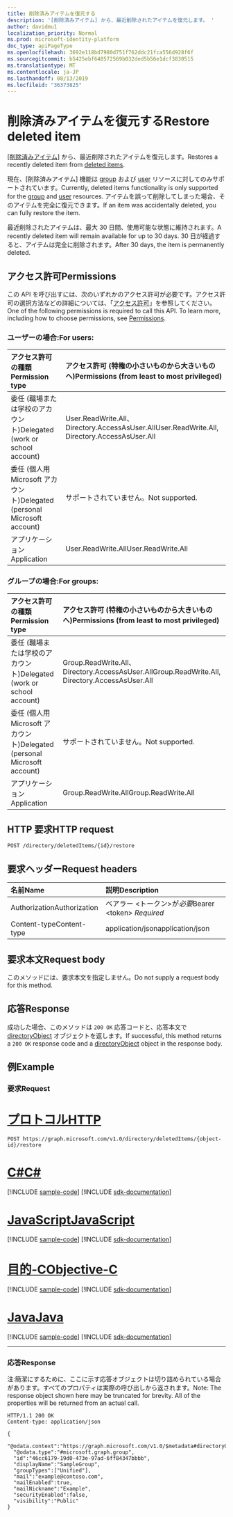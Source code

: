 ```yaml
---
title: 削除済みアイテムを復元する
description: '[削除済みアイテム] から、最近削除されたアイテムを復元します。 '
author: davidmu1
localization_priority: Normal
ms.prod: microsoft-identity-platform
doc_type: apiPageType
ms.openlocfilehash: 3692e118bd7980d751f762ddc21fca556d928f6f
ms.sourcegitcommit: b5425ebf648572569b032ded5b56e1dcf3830515
ms.translationtype: MT
ms.contentlocale: ja-JP
ms.lasthandoff: 08/13/2019
ms.locfileid: "36373825"
---
```

# <a name="restore-deleted-item"></a><span data-ttu-id="2f464-103">削除済みアイテムを復元する</span><span class="sxs-lookup"><span data-stu-id="2f464-103">Restore deleted item</span></span>

<span data-ttu-id="2f464-104">[[削除済みアイテム]](../resources/directory.md) から、最近削除されたアイテムを復元します。</span><span class="sxs-lookup"><span data-stu-id="2f464-104">Restores a recently deleted item from [deleted items](../resources/directory.md).</span></span> 

<span data-ttu-id="2f464-105">現在、[削除済みアイテム] 機能は [group](../resources/group.md) および [user](../resources/user.md) リソースに対してのみサポートされています。</span><span class="sxs-lookup"><span data-stu-id="2f464-105">Currently, deleted items functionality is only supported for the [group](../resources/group.md) and [user](../resources/user.md) resources.</span></span> <span data-ttu-id="2f464-106">アイテムを誤って削除してしまった場合、そのアイテムを完全に復元できます。</span><span class="sxs-lookup"><span data-stu-id="2f464-106">If an item was accidentally deleted, you can fully restore the item.</span></span>

<span data-ttu-id="2f464-107">最近削除されたアイテムは、最大 30 日間、使用可能な状態に維持されます。</span><span class="sxs-lookup"><span data-stu-id="2f464-107">A recently deleted item will remain available for up to 30 days.</span></span> <span data-ttu-id="2f464-108">30 日が経過すると、アイテムは完全に削除されます。</span><span class="sxs-lookup"><span data-stu-id="2f464-108">After 30 days, the item is permanently deleted.</span></span>

## <a name="permissions"></a><span data-ttu-id="2f464-109">アクセス許可</span><span class="sxs-lookup"><span data-stu-id="2f464-109">Permissions</span></span>
<span data-ttu-id="2f464-p103">この API を呼び出すには、次のいずれかのアクセス許可が必要です。アクセス許可の選択方法などの詳細については、「[アクセス許可](/graph/permissions-reference)」を参照してください。</span><span class="sxs-lookup"><span data-stu-id="2f464-p103">One of the following permissions is required to call this API. To learn more, including how to choose permissions, see [Permissions](/graph/permissions-reference).</span></span>

### <a name="for-users"></a><span data-ttu-id="2f464-112">ユーザーの場合:</span><span class="sxs-lookup"><span data-stu-id="2f464-112">For users:</span></span>

|<span data-ttu-id="2f464-113">アクセス許可の種類</span><span class="sxs-lookup"><span data-stu-id="2f464-113">Permission type</span></span>      | <span data-ttu-id="2f464-114">アクセス許可 (特権の小さいものから大きいものへ)</span><span class="sxs-lookup"><span data-stu-id="2f464-114">Permissions (from least to most privileged)</span></span>              |
|:--------------------|:---------------------------------------------------------|
|<span data-ttu-id="2f464-115">委任 (職場または学校のアカウント)</span><span class="sxs-lookup"><span data-stu-id="2f464-115">Delegated (work or school account)</span></span> | <span data-ttu-id="2f464-116">User.ReadWrite.All、Directory.AccessAsUser.All</span><span class="sxs-lookup"><span data-stu-id="2f464-116">User.ReadWrite.All, Directory.AccessAsUser.All</span></span> |
|<span data-ttu-id="2f464-117">委任 (個人用 Microsoft アカウント)</span><span class="sxs-lookup"><span data-stu-id="2f464-117">Delegated (personal Microsoft account)</span></span> | <span data-ttu-id="2f464-118">サポートされていません。</span><span class="sxs-lookup"><span data-stu-id="2f464-118">Not supported.</span></span> |
|<span data-ttu-id="2f464-119">アプリケーション</span><span class="sxs-lookup"><span data-stu-id="2f464-119">Application</span></span> | <span data-ttu-id="2f464-120">User.ReadWrite.All</span><span class="sxs-lookup"><span data-stu-id="2f464-120">User.ReadWrite.All</span></span> |

### <a name="for-groups"></a><span data-ttu-id="2f464-121">グループの場合:</span><span class="sxs-lookup"><span data-stu-id="2f464-121">For groups:</span></span>

|<span data-ttu-id="2f464-122">アクセス許可の種類</span><span class="sxs-lookup"><span data-stu-id="2f464-122">Permission type</span></span>      | <span data-ttu-id="2f464-123">アクセス許可 (特権の小さいものから大きいものへ)</span><span class="sxs-lookup"><span data-stu-id="2f464-123">Permissions (from least to most privileged)</span></span>              |
|:--------------------|:---------------------------------------------------------|
|<span data-ttu-id="2f464-124">委任 (職場または学校のアカウント)</span><span class="sxs-lookup"><span data-stu-id="2f464-124">Delegated (work or school account)</span></span> | <span data-ttu-id="2f464-125">Group.ReadWrite.All、Directory.AccessAsUser.All</span><span class="sxs-lookup"><span data-stu-id="2f464-125">Group.ReadWrite.All, Directory.AccessAsUser.All</span></span> |
|<span data-ttu-id="2f464-126">委任 (個人用 Microsoft アカウント)</span><span class="sxs-lookup"><span data-stu-id="2f464-126">Delegated (personal Microsoft account)</span></span> | <span data-ttu-id="2f464-127">サポートされていません。</span><span class="sxs-lookup"><span data-stu-id="2f464-127">Not supported.</span></span>    |
|<span data-ttu-id="2f464-128">アプリケーション</span><span class="sxs-lookup"><span data-stu-id="2f464-128">Application</span></span> | <span data-ttu-id="2f464-129">Group.ReadWrite.All</span><span class="sxs-lookup"><span data-stu-id="2f464-129">Group.ReadWrite.All</span></span> |

## <a name="http-request"></a><span data-ttu-id="2f464-130">HTTP 要求</span><span class="sxs-lookup"><span data-stu-id="2f464-130">HTTP request</span></span>
<!-- { "blockType": "ignored" } -->
```http
POST /directory/deletedItems/{id}/restore
```

## <a name="request-headers"></a><span data-ttu-id="2f464-131">要求ヘッダー</span><span class="sxs-lookup"><span data-stu-id="2f464-131">Request headers</span></span>
| <span data-ttu-id="2f464-132">名前</span><span class="sxs-lookup"><span data-stu-id="2f464-132">Name</span></span>       | <span data-ttu-id="2f464-133">説明</span><span class="sxs-lookup"><span data-stu-id="2f464-133">Description</span></span>|
|:---------------|:----------|
| <span data-ttu-id="2f464-134">Authorization</span><span class="sxs-lookup"><span data-stu-id="2f464-134">Authorization</span></span>  | <span data-ttu-id="2f464-135">ベアラー &lt;トークン&gt;が*必要*</span><span class="sxs-lookup"><span data-stu-id="2f464-135">Bearer &lt;token&gt; *Required*</span></span>|
| <span data-ttu-id="2f464-136">Content-type</span><span class="sxs-lookup"><span data-stu-id="2f464-136">Content-type</span></span> | <span data-ttu-id="2f464-137">application/json</span><span class="sxs-lookup"><span data-stu-id="2f464-137">application/json</span></span> |

## <a name="request-body"></a><span data-ttu-id="2f464-138">要求本文</span><span class="sxs-lookup"><span data-stu-id="2f464-138">Request body</span></span>
<span data-ttu-id="2f464-139">このメソッドには、要求本文を指定しません。</span><span class="sxs-lookup"><span data-stu-id="2f464-139">Do not supply a request body for this method.</span></span>

## <a name="response"></a><span data-ttu-id="2f464-140">応答</span><span class="sxs-lookup"><span data-stu-id="2f464-140">Response</span></span>

<span data-ttu-id="2f464-141">成功した場合、このメソッドは `200 OK` 応答コードと、応答本文で [directoryObject](../resources/directoryobject.md) オブジェクトを返します。</span><span class="sxs-lookup"><span data-stu-id="2f464-141">If successful, this method returns a `200 OK` response code and a [directoryObject](../resources/directoryobject.md) object in the response body.</span></span>

## <a name="example"></a><span data-ttu-id="2f464-142">例</span><span class="sxs-lookup"><span data-stu-id="2f464-142">Example</span></span>
### <a name="request"></a><span data-ttu-id="2f464-143">要求</span><span class="sxs-lookup"><span data-stu-id="2f464-143">Request</span></span>


# <a name="httptabhttp"></a>[<span data-ttu-id="2f464-144">プロトコル</span><span class="sxs-lookup"><span data-stu-id="2f464-144">HTTP</span></span>](#tab/http)
<!-- {
  "blockType": "request",
  "name": "create_directoryobject_from_directory"
}-->
```http
POST https://graph.microsoft.com/v1.0/directory/deletedItems/{object-id}/restore
```
# <a name="ctabcsharp"></a>[<span data-ttu-id="2f464-145">C#</span><span class="sxs-lookup"><span data-stu-id="2f464-145">C#</span></span>](#tab/csharp)
[!INCLUDE [sample-code](../includes/snippets/csharp/create-directoryobject-from-directory-csharp-snippets.md)]
[!INCLUDE [sdk-documentation](../includes/snippets/snippets-sdk-documentation-link.md)]

# <a name="javascripttabjavascript"></a>[<span data-ttu-id="2f464-146">JavaScript</span><span class="sxs-lookup"><span data-stu-id="2f464-146">JavaScript</span></span>](#tab/javascript)
[!INCLUDE [sample-code](../includes/snippets/javascript/create-directoryobject-from-directory-javascript-snippets.md)]
[!INCLUDE [sdk-documentation](../includes/snippets/snippets-sdk-documentation-link.md)]

# <a name="objective-ctabobjc"></a>[<span data-ttu-id="2f464-147">目的-C</span><span class="sxs-lookup"><span data-stu-id="2f464-147">Objective-C</span></span>](#tab/objc)
[!INCLUDE [sample-code](../includes/snippets/objc/create-directoryobject-from-directory-objc-snippets.md)]
[!INCLUDE [sdk-documentation](../includes/snippets/snippets-sdk-documentation-link.md)]

# <a name="javatabjava"></a>[<span data-ttu-id="2f464-148">Java</span><span class="sxs-lookup"><span data-stu-id="2f464-148">Java</span></span>](#tab/java)
[!INCLUDE [sample-code](../includes/snippets/java/create-directoryobject-from-directory-java-snippets.md)]
[!INCLUDE [sdk-documentation](../includes/snippets/snippets-sdk-documentation-link.md)]

---

### <a name="response"></a><span data-ttu-id="2f464-149">応答</span><span class="sxs-lookup"><span data-stu-id="2f464-149">Response</span></span>
<span data-ttu-id="2f464-p104">注:簡潔にするために、ここに示す応答オブジェクトは切り詰められている場合があります。すべてのプロパティは実際の呼び出しから返されます。</span><span class="sxs-lookup"><span data-stu-id="2f464-p104">Note: The response object shown here may be truncated for brevity. All of the properties will be returned from an actual call.</span></span>
<!-- {
  "blockType": "response",
  "truncated": true,
  "@odata.type": "microsoft.graph.directoryObject"
} -->
```http
HTTP/1.1 200 OK
Content-type: application/json

{
  "@odata.context":"https://graph.microsoft.com/v1.0/$metadata#directoryObjects/$entity",
  "@odata.type":"#microsoft.graph.group",
  "id":"46cc6179-19d0-473e-97ad-6ff84347bbbb",
  "displayName":"SampleGroup",
  "groupTypes":["Unified"],
  "mail":"example@contoso.com",
  "mailEnabled":true,
  "mailNickname":"Example",
  "securityEnabled":false,
  "visibility":"Public"
}
```

<!-- uuid: 8fcb5dbc-d5aa-4681-8e31-b001d5168d79
2015-10-25 14:57:30 UTC -->
<!-- {
  "type": "#page.annotation",
  "description": "Create deletedItem",
  "keywords": "",
  "section": "documentation",
  "tocPath": "",
  "suppressions": [
  ]
}-->
